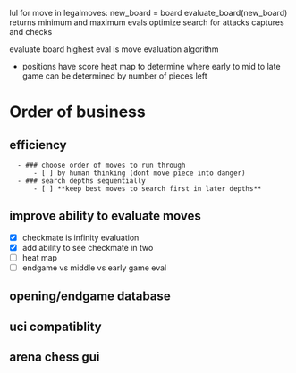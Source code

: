 lul
for move in legalmoves:
    new_board = board
    evaluate_board(new_board)
    returns minimum and maximum evals
    optimize search for attacks captures and checks

evaluate board
highest eval is move
evaluation algorithm
- positions have score
    heat map to determine where
    early to mid to late game can be determined by number of pieces left


# Order of business
## efficiency
      - ### choose order of moves to run through
          - [ ] by human thinking (dont move piece into danger)
      - ### search depths sequentially
          - [ ] **keep best moves to search first in later depths**
## improve ability to evaluate moves
- [x] checkmate is infinity evaluation
- [x] add ability to see checkmate in two
- [ ] heat map
- [ ] endgame vs middle vs early game eval
## opening/endgame database
## uci compatiblity
## arena chess gui